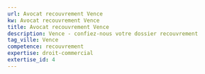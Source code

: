 ```yaml
---
url: Avocat recouvrement Vence
kw: Avocat recouvrement Vence
title: Avocat recouvrement Vence
description: Vence - confiez-nous votre dossier recouvrement
tag_ville: Vence
competence: recouvrement
expertise: droit-commercial
extertise_id: 4
---
```

